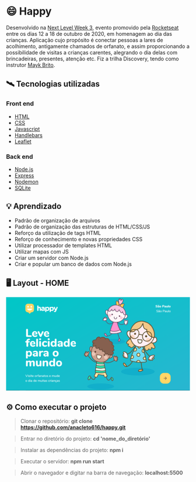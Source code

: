 # 😄 Happy
Desenvolvido na [Next Level Week 3](https://nextlevelweek.com/), evento promovido pela [Rocketseat](https://rocketseat.com.br/) entre os dias 12 a 18 de outubro de 2020, em homenagem ao 
dia das crianças. Aplicação cujo propósito é conectar pessoas a lares de acolhimento, antigamente chamados de orfanato, e assim proporcionando a possibilidade de visitas a crianças 
carentes, alegrando o dia delas com brincadeiras, presentes, atenção etc. Fiz a trilha Discovery, tendo como instrutor [Mayk Brito](https://www.youtube.com/user/maykbrito).

## 🛰️ Tecnologias utilizadas

### Front end
- [HTML](https://www.w3schools.com/html/)
- [CSS](https://www.w3schools.com/css/)
- [Javascript](https://www.javascript.com/)
- [Handlebars](https://handlebarsjs.com/)
- [Leaflet](https://leafletjs.com/)

### Back end
- [Node.js](https://nodejs.org/en/)
- [Express](https://expressjs.com/pt-br/)
- [Nodemon](https://nodemon.io/)
- [SQLite](https://www.sqlite.org/index.html)

## 💡 Aprendizado
- Padrão de organização de arquivos
- Padrão de organização das estruturas de HTML/CSS/JS
- Reforço da utilização de tags HTML
- Reforço de conhecimento e novas propriedades CSS
- Utilizar processador de templates HTML
- Utilizar mapas com JS
- Criar um servidor com Node.js
- Criar e popular um banco de dados com Node.js

## 🖥️ Layout - HOME

![](/public/images/landing-page.png)

## ⚙️ Como executar o projeto
> Clonar o repositório: 
**git clone https://github.com/anacleto616/happy.git**

> Entrar no diretório do projeto: 
**cd 'nome_do_diretório'**

> Instalar as dependências do projeto:
**npm i**

> Executar o servidor: 
**npm run start**

> Abrir o navegador e digitar na barra de navegação: 
**localhost:5500**
